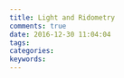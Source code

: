 ```yaml
---
title: Light and Ridometry
comments: true
date: 2016-12-30 11:04:04
tags:
categories:
keywords:
---
```

